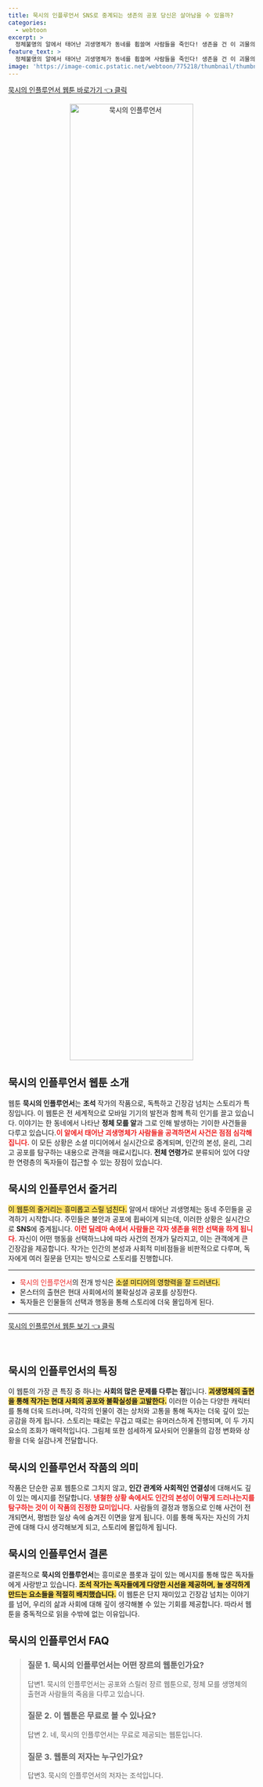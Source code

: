 ```yaml
---
title: 묵시의 인플루언서 SNS로 중계되는 생존의 공포 당신은 살아남을 수 있을까?
categories:
  - webtoon
excerpt: >
  정체불명의 알에서 태어난 괴생명체가 동네를 휩쓸며 사람들을 죽인다! 생존을 건 이 괴물의 등장과 기상천외한 SNS 중계가 세상을 뒤흔든다. 무료 웹툰 묵시의 인플루언서에서 긴박한 이야기를 만나보세요!
feature_text: >
  정체불명의 알에서 태어난 괴생명체가 동네를 휩쓸며 사람들을 죽인다! 생존을 건 이 괴물의 등장과 기상천외한 SNS 중계가 세상을 뒤흔든다. 무료 웹툰 묵시의 인플루언서에서 긴박한 이야기를 만나보세요!
image: 'https://image-comic.pstatic.net/webtoon/775218/thumbnail/thumbnail_IMAG21_3905011630457763891.jpg'
---
```


<p><a class="modoo-button" href="https://comic.naver.com/webtoon/list?titleId=775218" rel="nofollow noopener">묵시의 인플루언서 웹툰 바로가기 👈 클릭</a></p>
<figure class="image" style="width: 50%; height: 50%; text-align: center; margin: auto;"><img alt="묵시의 인플루언서" src="https://image-comic.pstatic.net/webtoon/775218/thumbnail/thumbnail_IMAG21_3905011630457763891.jpg" style="width: 100%; height: 100%; object-fit: cover;"/></figure>
<h2 id="묵시의_인플루언서_소개">묵시의 인플루언서 웹툰 소개</h2>
<p>웹툰 <b>묵시의 인플루언서</b>는 <b>조석</b> 작가의 작품으로, 독특하고 긴장감 넘치는 스토리가 특징입니다. 이 웹툰은 전 세계적으로 모바일 기기의 발전과 함께 특히 인기를 끌고 있습니다. 이야기는 한 동네에서 나타난 <b>정체 모를 알</b>과 그로 인해 발생하는 기이한 사건들을 다루고 있습니다.<b><span style="color: #ee2323;">이 알에서 태어난 괴생명체가 사람들을 공격하면서 사건은 점점 심각해집니다.</span></b> 이 모든 상황은 소셜 미디어에서 실시간으로 중계되며, 인간의 본성, 윤리, 그리고 공포를 탐구하는 내용으로 관객을 매료시킵니다. <b>전체 연령가</b>로 분류되어 있어 다양한 연령층의 독자들이 접근할 수 있는 장점이 있습니다.</p>
<h2 id="묵시의_인플루언서_줄거리">묵시의 인플루언서 줄거리</h2>
<p><span style="background-color: #ffe066;">이 웹툰의 줄거리는 흥미롭고 스릴 넘친다.</span> 알에서 태어난 괴생명체는 동네 주민들을 공격하기 시작합니다. 주민들은 불안과 공포에 휩싸이게 되는데, 이러한 상황은 실시간으로 <b>SNS</b>에 중계됩니다. <b><span style="color: #ee2323;">이런 딜레마 속에서 사람들은 각자 생존을 위한 선택을 하게 됩니다.</span></b> 자신이 어떤 행동을 선택하느냐에 따라 사건의 전개가 달라지고, 이는 관객에게 큰 긴장감을 제공합니다. 작가는 인간의 본성과 사회적 미비점들을 비판적으로 다루며, 독자에게 여러 질문을 던지는 방식으로 스토리를 진행합니다.</p>
<hr/>
<ul>
<li><span style="color: #ee2323;">묵시의 인플루언서</span>의 전개 방식은 <span style="background-color: #ffe066;">소셜 미디어의 영향력을 잘 드러낸다.</span></li>
<li>몬스터의 출현은 현대 사회에서의 불확실성과 공포를 상징한다.</li>
<li>독자들은 인물들의 선택과 행동을 통해 스토리에 더욱 몰입하게 된다.</li>
</ul>
<hr/>
<p><a class="modoo-button" href="https://m.comic.naver.com/webtoon/list?titleId=775218" rel="nofollow noopener">묵시의 인플루언서 웹툰 보기 👈 클릭</a></p><br/>
<h2 id="묵시의_인플루언서_특징">묵시의 인플루언서의 특징</h2>
<p>이 웹툰의 가장 큰 특징 중 하나는 <b>사회의 많은 문제를 다루는 점</b>입니다. <b><span style="background-color: #ffe066;">괴생명체의 출현을 통해 작가는 현대 사회의 공포와 불확실성을 고발한다.</span></b> 이러한 이슈는 다양한 캐릭터를 통해 더욱 드러나며, 각각의 인물이 겪는 상처와 고통을 통해 독자는 더욱 깊이 있는 공감을 하게 됩니다. 스토리는 때로는 무겁고 때로는 유머러스하게 진행되며, 이 두 가지 요소의 조화가 매력적입니다. 그림체 또한 섬세하게 묘사되어 인물들의 감정 변화와 상황을 더욱 실감나게 전달합니다.</p>
<h2 id="묵시의_인플루언서_작품의_의미">묵시의 인플루언서 작품의 의미</h2>
<p>작품은 단순한 공포 웹툰으로 그치지 않고, <b>인간 관계와 사회적인 연결성</b>에 대해서도 깊이 있는 메시지를 전달합니다. <b><span style="color: #ee2323;">냉철한 상황 속에서도 인간의 본성이 어떻게 드러나는지를 탐구하는 것이 이 작품의 진정한 묘미입니다.</span></b> 사람들의 결정과 행동으로 인해 사건이 전개되면서, 평범한 일상 속에 숨겨진 이면을 알게 됩니다. 이를 통해 독자는 자신의 가치관에 대해 다시 생각해보게 되고, 스토리에 몰입하게 됩니다.</p>
<h2 id="묵시의_인플루언서_결론">묵시의 인플루언서 결론</h2>
<p>결론적으로 <b>묵시의 인플루언서</b>는 흥미로운 플롯과 깊이 있는 메시지를 통해 많은 독자들에게 사랑받고 있습니다. <b><span style="background-color: #ffe066;">조석 작가는 독자들에게 다양한 시선을 제공하며, 늘 생각하게 만드는 요소들을 적절히 배치했습니다.</span></b> 이 웹툰은 단지 재미있고 긴장감 넘치는 이야기를 넘어, 우리의 삶과 사회에 대해 깊이 생각해볼 수 있는 기회를 제공합니다. 따라서 웹툰을 중독적으로 읽을 수밖에 없는 이유입니다.</p>
<h2 id=묵시의 인플루언서_FAQ>묵시의 인플루언서 FAQ</h2>
<div itemscope="" itemtype="https://schema.org/FAQPage"> <blockquote> <div itemscope="" itemprop="mainEntity" itemtype="https://schema.org/Question"> <h3 id="질문_1" itemprop="name">질문 1. 묵시의 인플루언서는 어떤 장르의 웹툰인가요?</h3> <div itemscope="" itemprop="acceptedAnswer" itemtype="https://schema.org/Answer"> <span itemprop="text"> <p>답변1. 묵시의 인플루언서는 공포와 스릴러 장르 웹툰으로, 정체 모를 생명체의 출현과 사람들의 죽음을 다루고 있습니다.</p> </span> </div> </div> <div itemscope="" itemprop="mainEntity" itemtype="https://schema.org/Question"> <h3 id="질문_2" itemprop="name">질문 2. 이 웹툰은 무료로 볼 수 있나요?</h3> <div itemscope="" itemprop="acceptedAnswer" itemtype="https://schema.org/Answer"> <span itemprop="text"> <p>답변 2. 네, 묵시의 인플루언서는 무료로 제공되는 웹툰입니다.</p> </span> </div> </div> <div itemscope="" itemprop="mainEntity" itemtype="https://schema.org/Question"> <h3 id="질문_3" itemprop="name">질문 3. 웹툰의 저자는 누구인가요?</h3> <div itemscope="" itemprop="acceptedAnswer" itemtype="https://schema.org/Answer"> <span itemprop="text"> <p>답변3. 묵시의 인플루언서의 저자는 조석입니다.</p> </span> </div> </div> </blockquote> </div>

